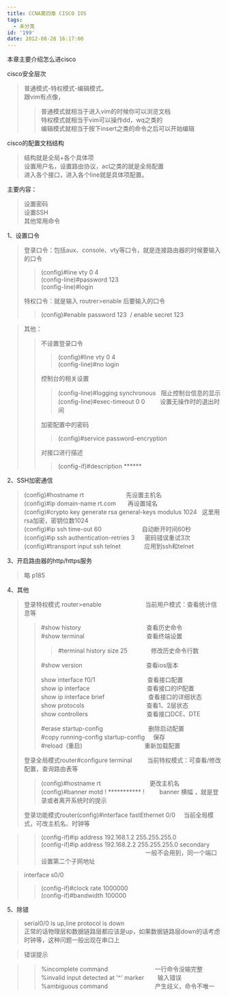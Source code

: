 ```yaml
---
title: CCNA第四章 CISCO IOS
tags:
  - 未分类
id: '199'
date: 2012-08-28 16:17:00
---
```


本章主要介绍怎么进cisco  
  
cisco安全层次  

> 普通模式-特权模式-编辑模式。  
> 跟vim有点像，  
> 
> > 普通模式就相当于进入vim的时候你可以浏览文档  
> > 特权模式就相当于vim可以操作dd，wq之类的  
> > 编辑模式就相当于按下insert之类的命令之后可以开始编辑  

  
cisco的配置文档结构  

> 结构就是全局+各个具体项  
> 设置用户名，设置路由协议，acl之类的就是全局配置  
> 进入各个接口，进入各个line就是具体项配置。  

  
  
  
  
  
  
主要内容：  

> 设置密码  
> 设置SSH  
> 其他常用命令  

  
1、设置口令  

> 登录口令：包括aux、console、vty等口令，就是连接路由器的时候要输入的口令  
> 
> > (config)#line vty 0 4  
> > (config-line)#password 123  
> > (config-line)#login  
> 
> 特权口令：就是输入 routrer>enable 后要输入的口令  
> 
> > (config)#enable password 123  / enable secret 123  

> 其他：  
> 
> > 不设置登录口令  
> > 
> > > (config)#line vty 0 4  
> > > (config-line)#no login  
> > 
> > 控制台的相关设置  
> > 
> > > (config-line)#logging synchronous   阻止控制台信息的显示  
> > > (config-line)#exec-timeout 0 0         设置无操作时的退出时间  
> > 
> > 加密配置中的密码  
> > 
> > > (config)#service password-encryption  
> > 
> > 对接口进行描述  
> > 
> > > (config-if)#description \*\*\*\*\*\*  
> > >   

2、SSH加密通信  

> (config)#hostname rt                         先设置主机名  
> (config)#ip domain-name rt.com       再设置域名  
> (config)#crypto key generate rsa general-keys modulus 1024   这里用rsa加密，密钥位数1024  
> (config)#ip ssh time-out 60                        自动断开时间60秒  
> (config)#ip ssh authentication-retries 3      密码错误重试3次  
> (config)#transport input ssh telnet              应用到ssh和telnet  

  
3、开启路由器的http/https服务  

> 略 p185  

  
4、其他  

> 登录特权模式 router>enable                          当前用户模式：查看统计信息等  
> 
> > #show history                                       查看历史命令  
> > #show terminal                                     查看终端设置  
> > 
> > > #terminal history size 25              修改历史命令行数  
> > 
> > #show version                                      查看ios版本  
> >   
> > show interface f0/1                               查看接口配置  
> > show ip interface                                  查看接口的IP配置  
> > show ip interface brief                          查看接口的详细状态      
> > show protocols                                     查看1、2层状态  
> > show controllers                                   查看接口DCE、DTE      
> >   
> > #erase startup-config                           删除启动配置  
> > #copy running-config startup-config     保存  
> > #reload  (重启)                                     重新加载配置  
> >   
> 
> 登录全局模式router#configure terminal         当前特权模式：可查看/修改配置，查询路由表等  
> 
> > (config)#hostname rt                             更改主机名  
> > (config)#banner motd ! \*\*\*\*\*\*\*\*\*\*\* !         banner 横幅 ，就是登录或者离开系统时的提示  
> >   
> 
> 登录功能模式router(config)#interface fastEthernet 0/0     当前全局模式，可改主机名、时钟等

> > (config-if)#ip address 192.168.1.2 255.255.255.0  
> > (config-if)#ip address 192.168.2.2 255.255.255.0 secondary  
> >                                                               一般不会用到，同一个端口设置第二个子网地址  

  

> interface s0/0  
> 
> > (config-if)#clock rate 1000000  
> > (config-if)#bandwidth 100000
> 
>   

5、除错  

> serial0/0 is up,line protocol is down   
> 正常的话物理层和数据链路层都应该是up，如果数据链路层down的话考虑时钟等，这种问题一般出现在串口上  

  

> 错误提示  

> > %incomplete command                            一行命令没输完整  
> > %invalid input detected at '^' marker        输入错误  
> > %ambiguous command                            产生歧义，命令不唯一